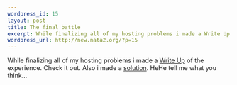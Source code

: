 ```yaml
--- 
wordpress_id: 15
layout: post
title: The final battle
excerpt: While finalizing all of my hosting problems i made a Write Up of the experience. Check it out. Also i made a solution. HeHe tell me what you think...
wordpress_url: http://new.nata2.org/?p=15
---
```

While finalizing all of my hosting problems i made a <a href="http://www.harperreed.org/media/?path=writings/Harpers%20Writings/Hosting&text=hosting_woes.txt">Write Up</a> of the experience. Check it out. Also i made a <a href="http://www.harperreed.org/media/?path=writings/Harpers%20Writings/Hosting&text=solution.txt">solution</a>. HeHe tell me what you think...
